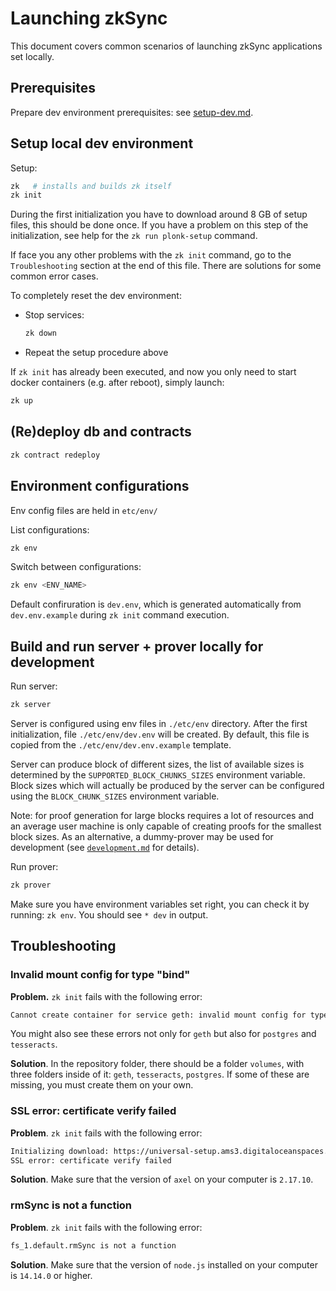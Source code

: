# Launching zkSync

This document covers common scenarios of launching zkSync applications set locally.

## Prerequisites

Prepare dev environment prerequisites: see [setup-dev.md](setup-dev.md).

## Setup local dev environment

Setup:

```sh
zk   # installs and builds zk itself
zk init
```

During the first initialization you have to download around 8 GB of setup files, this should be done once. If you have a
problem on this step of the initialization, see help for the `zk run plonk-setup` command.

If face you any other problems with the `zk init` command, go to the `Troubleshooting` section at the end of this file.
There are solutions for some common error cases.

To completely reset the dev environment:

- Stop services:

  ```sh
  zk down
  ```

- Repeat the setup procedure above

If `zk init` has already been executed, and now you only need to start docker containers (e.g. after reboot), simply
launch:

```sh
zk up
```

## (Re)deploy db and contraсts

```sh
zk contract redeploy
```

## Environment configurations

Env config files are held in `etc/env/`

List configurations:

```sh
zk env
```

Switch between configurations:

```sh
zk env <ENV_NAME>
```

Default confiruration is `dev.env`, which is generated automatically from `dev.env.example` during `zk init` command
execution.

## Build and run server + prover locally for development

Run server:

```sh
zk server
```

Server is configured using env files in `./etc/env` directory. After the first initialization, file `./etc/env/dev.env`
will be created. By default, this file is copied from the `./etc/env/dev.env.example` template.

Server can produce block of different sizes, the list of available sizes is determined by the
`SUPPORTED_BLOCK_CHUNKS_SIZES` environment variable. Block sizes which will actually be produced by the server can be
configured using the `BLOCK_CHUNK_SIZES` environment variable.

Note: for proof generation for large blocks requires a lot of resources and an average user machine is only capable of
creating proofs for the smallest block sizes. As an alternative, a dummy-prover may be used for development (see
[`development.md`](development.md) for details).

Run prover:

```sh
zk prover
```

Make sure you have environment variables set right, you can check it by running: `zk env`. You should see `* dev` in
output.

## Troubleshooting

### Invalid mount config for type "bind"

**Problem.** `zk init` fails with the following error:

```sh
Cannot create container for service geth: invalid mount config for type "bind": bind source path does not exist: /home/stanislav/matter-labs/zksync-dev/volumes/geth
```

You might also see these errors not only for `geth` but also for `postgres` and `tesseracts`.

**Solution**. In the repository folder, there should be a folder `volumes`, with three folders inside of it: `geth`,
`tesseracts`, `postgres`. If some of these are missing, you must create them on your own.

### SSL error: certificate verify failed

**Problem**. `zk init` fails with the following error:

```sh
Initializing download: https://universal-setup.ams3.digitaloceanspaces.com/setup_2%5E20.key
SSL error: certificate verify failed
```

**Solution**. Make sure that the version of `axel` on your computer is `2.17.10`.

### rmSync is not a function

**Problem**. `zk init` fails with the following error:

```sh
fs_1.default.rmSync is not a function
```

**Solution**. Make sure that the version of `node.js` installed on your computer is `14.14.0` or higher.
